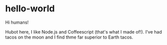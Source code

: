 # hello-world

Hi humans!

Hubot here, I like Node.js and Coffeescript (that's what I made of!).
I've had tacos on the moon and I find thme far superior to Earth tacos.
